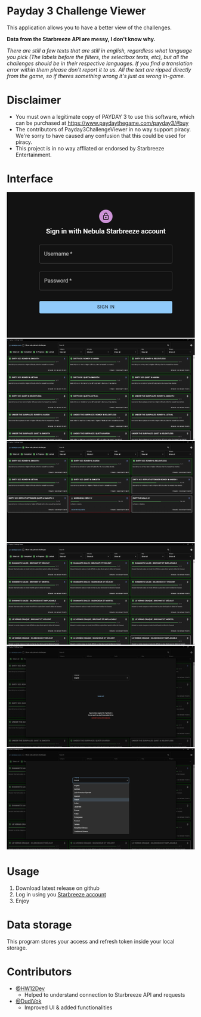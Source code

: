 # Payday 3 Challenge Viewer

This application allows you to have a better view of the challenges.

**Data from the Starbreeze API are messy, I don't know why.**

*There are still a few texts that are still in english, regardless what language you pick (The labels before the filters, the selectbox texts, etc), but all the challenges should be in their respective languages. If you find a translation error within them please don't report it to us. All the text are ripped directly from the game, so if theres something wrong it's just as wrong in-game.*

# Disclaimer

- You must own a legitimate copy of PAYDAY 3 to use this software, which can be purchased at https://www.paydaythegame.com/payday3/#buy
- The contributors of Payday3ChallengeViewer in no way support piracy. We're sorry to have caused any confusion that this could be used for piracy.
- This project is in no way affliated or endorsed by Starbreeze Entertainment.

# Interface

![AppLogin](resources/appLogin.png)
![AppInterface](resources/appInterface.png)
![AppInterface2](resources/appInterface2.png)
![AppInterface_French](resources/appInterface_french.png)
![AppSettings](resources/appSettings.png)
![AppSettingsTranslation](resources/appSettings_translations.png)

# Usage

1. Download latest release on github
2. Log in using you [Starbreeze account](https://nebula.starbreeze.com)
3. Enjoy

# Data storage

This program stores your access and refresh token inside your local storage.

# Contributors

- [@HW12Dev](https://github.com/HW12Dev)
  - Helped to understand connection to Starbreeze API and requests
- [@DudiVok](https://github.com/DudiVok)
  - Improved UI & added functionalities
